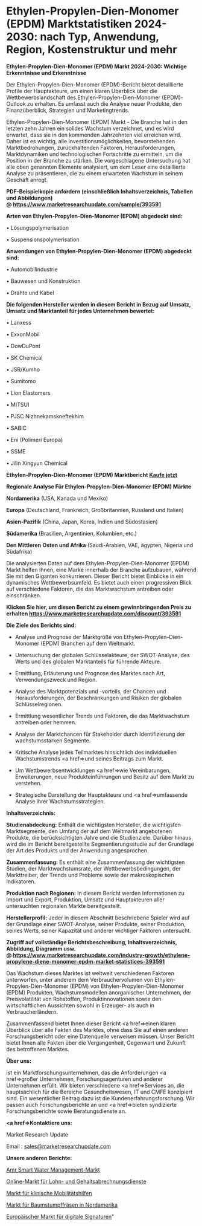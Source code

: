# Ethylen-Propylen-Dien-Monomer (EPDM) Marktstatistiken 2024-2030: nach Typ, Anwendung, Region, Kostenstruktur und mehr

<strong>Ethylen-Propylen-Dien-Monomer (EPDM) Markt 2024-2030: Wichtige Erkenntnisse und Erkenntnisse</strong>

Der Ethylen-Propylen-Dien-Monomer (EPDM)-Bericht bietet detaillierte Profile der Hauptakteure, um einen klaren Überblick über die Wettbewerbslandschaft des Ethylen-Propylen-Dien-Monomer (EPDM)-Outlook zu erhalten. Es umfasst auch die Analyse neuer Produkte, den Finanzüberblick, Strategien und Marketingtrends.

Ethylen-Propylen-Dien-Monomer (EPDM) Markt - Die Branche hat in den letzten zehn Jahren ein solides Wachstum verzeichnet, und es wird erwartet, dass sie in den kommenden Jahrzehnten viel erreichen wird. Daher ist es wichtig, alle Investitionsmöglichkeiten, bevorstehenden Marktbedrohungen, zurückhaltenden Faktoren, Herausforderungen, Marktdynamiken und technologischen Fortschritte zu ermitteln, um die Position in der Branche zu stärken. Die vorgeschlagene Untersuchung hat alle oben genannten Elemente analysiert, um dem Leser eine detaillierte Analyse zu präsentieren, die zu einem erwarteten Wachstum in seinem Geschäft anregt.

<strong><b>PDF-Beispielkopie anfordern (einschließlich Inhaltsverzeichnis, Tabellen und Abbildungen) @ </b></strong><strong><a href=https://www.marketresearchupdate.com/sample/393591><strong>https://www.marketresearchupdate.com/sample/393591</u></a></strong></strong>

<strong>Arten von Ethylen-Propylen-Dien-Monomer (EPDM) abgedeckt sind:</strong>

• Lösungspolymerisation

• Suspensionspolymerisation

<strong>Anwendungen von Ethylen-Propylen-Dien-Monomer (EPDM) abgedeckt sind:</strong>

• Automobilindustrie

• Bauwesen und Konstruktion

• Drähte und Kabel

<strong>Die folgenden Hersteller werden in diesem Bericht in Bezug auf Umsatz, Umsatz und Marktanteil für jedes Unternehmen bewertet:</strong>

• Lanxess

• ExxonMobil

• DowDuPont

• SK Chemical

• JSR/Kumho

• Sumitomo

• Lion Elastomers

• MITSUI

• PJSC Nizhnekamskneftekhim

• SABIC

• Eni (Polimeri Europa)

• SSME

• Jilin Xingyun Chemical

<strong>Ethylen-Propylen-Dien-Monomer (EPDM) Marktbericht <a href=https://www.marketresearchupdate.com/buynow/393591>Kaufe jetzt</a></strong>

<strong>Regionale Analyse Für Ethylen-Propylen-Dien-Monomer (EPDM) Märkte</strong>

<strong>Nordamerika</strong> (USA, Kanada und Mexiko)

<strong>Europa</strong> (Deutschland, Frankreich, Großbritannien, Russland und Italien)

<strong>Asien-Pazifik</strong> (China, Japan, Korea, Indien und Südostasien)

<strong>Südamerika</strong> (Brasilien, Argentinien, Kolumbien, etc.)

<strong>Den Mittleren</strong> <strong>Osten und Afrika</strong> (Saudi-Arabien, VAE, ägypten, Nigeria und Südafrika)

Die analysierten Daten auf dem Ethylen-Propylen-Dien-Monomer (EPDM) Markt helfen Ihnen, eine Marke innerhalb der Branche aufzubauen, während Sie mit den Giganten konkurrieren. Dieser Bericht bietet Einblicke in ein dynamisches Wettbewerbsumfeld. Es bietet auch einen progressiven Blick auf verschiedene Faktoren, die das Marktwachstum antreiben oder einschränken.

<strong>Klicken Sie hier, um diesen Bericht zu einem gewinnbringenden Preis zu erhalten
</strong><strong><a href=https://www.marketresearchupdate.com/discount/393591>https://www.marketresearchupdate.com/discount/393591</b></u></strong></a>

<strong>Die Ziele des Berichts sind:</strong>

- Analyse und Prognose der Marktgröße von Ethylen-Propylen-Dien-Monomer (EPDM) Branchen auf dem Weltmarkt.

- Untersuchung der globalen Schlüsselakteure, der SWOT-Analyse, des Werts und des globalen Marktanteils für führende Akteure.

- Ermittlung, Erläuterung und Prognose des Marktes nach Art, Verwendungszweck und Region.

- Analyse des Marktpotenzials und -vorteils, der Chancen und Herausforderungen, der Beschränkungen und Risiken der globalen Schlüsselregionen.

- Ermittlung wesentlicher Trends und Faktoren, die das Marktwachstum antreiben oder hemmen.

- Analyse der Marktchancen für Stakeholder durch Identifizierung der wachstumsstarken Segmente.

- Kritische Analyse jedes Teilmarktes hinsichtlich des individuellen Wachstumstrends <a href=>und</a> seines Beitrags zum Markt.

- Um Wettbewerbsentwicklungen <a href=>wie</a> Vereinbarungen, Erweiterungen, neue Produkteinführungen und Besitz auf dem Markt zu verstehen.

- Strategische Darstellung der Hauptakteure und <a href=>umfas</a>sende Analyse ihrer Wachstumsstrategien.

<strong>Inhaltsverzeichnis:</strong>

<strong>Studienabdeckung:</strong> Enthält die wichtigsten Hersteller, die wichtigsten Marktsegmente, den Umfang der auf dem Weltmarkt angebotenen Produkte, die berücksichtigten Jahre und die Studienziele. Darüber hinaus wird die im Bericht bereitgestellte Segmentierungsstudie auf der Grundlage der Art des Produkts und der Anwendung angesprochen.

<strong>Zusammenfassung:</strong> Es enthält eine Zusammenfassung der wichtigsten Studien, der Marktwachstumsrate, der Wettbewerbsbedingungen, der Markttreiber, der Trends und Probleme sowie der makroskopischen Indikatoren.

<strong>Produktion nach Regionen:</strong> In diesem Bericht werden Informationen zu Import und Export, Produktion, Umsatz und Hauptakteuren aller untersuchten regionalen Märkte bereitgestellt.

<strong>Herstellerprofil:</strong> Jeder in diesem Abschnitt beschriebene Spieler wird auf der Grundlage einer SWOT-Analyse, seiner Produkte, seiner Produktion, seines Werts, seiner Kapazität und anderer wichtiger Faktoren untersucht.

<strong><b>Zugriff auf vollständige Berichtsbeschreibung, Inhaltsverzeichnis, Abbildung, Diagramm usw. @ </b></strong><strong><a href=https://www.marketresearchupdate.com/industry-growth/ethylene-propylene-diene-monomer-epdm-market-statistices-393591>https://www.marketresearchupdate.com/industry-growth/ethylene-propylene-diene-monomer-epdm-market-statistices-393591</a></strong>

Das Wachstum dieses Marktes ist weltweit verschiedenen Faktoren unterworfen, unter anderem dem Verbrauchervolumen von Ethylen-Propylen-Dien-Monomer (EPDM) von Ethylen-Propylen-Dien-Monomer (EPDM) Produkten, Wachstumsmodellen anorganischer Unternehmen, der Preisvolatilität von Rohstoffen, Produktinnovationen sowie den wirtschaftlichen Aussichten sowohl in Erzeuger- als auch in Verbraucherländern.

Zusammenfassend bietet Ihnen dieser Bericht <a href=>einen</a> klaren Überblick über alle Fakten des Marktes, ohne dass Sie auf einen anderen Forschungsbericht oder eine Datenquelle verweisen müssen. Unser Bericht bietet Ihnen alle Fakten über die Vergangenheit, Gegenwart und Zukunft des betroffenen Marktes.

<strong>Über uns:</strong>

 ist ein Marktforschungsunternehmen, das die Anforderungen <a href=>großer</a> Unternehmen, Forschungsagenturen und anderer Unternehmen erfüllt. Wir bieten verschiedene <a href=>Services</a> an, die hauptsächlich für die Bereiche Gesundheitswesen, IT und CMFE konzipiert sind. Ein wesentlicher Beitrag dazu ist die Kundenerfahrungsforschung. Wir passen auch Forschungsberichte an und <a href=>bieten</a> syndizierte Forschungsberichte sowie Beratungsdienste an.

<strong><a href=>Kontaktiere uns:</a></strong>

Market Research Update

Email : sales@marketresearchupdate.com

<strong>Unsere anderen Berichte:</strong>

<a href=https://www.linkedin.com/pulse/amr-smart-water-management-market-analyzing-latest-developments>Amr Smart Water Management-Markt</a>

<a href=https://www.linkedin.com/pulse/online-payroll-service-market-research-report-reveals>Online-Markt für Lohn- und Gehaltsabrechnungsdienste</a>

<a href=https://www.linkedin.com/pulse/clinical-mobility-aids-market-report>Markt für klinische Mobilitätshilfen</a>

<a href=https://www.linkedin.com/pulse/north-america-stump-grinders-market-2023-thriving>Markt für Baumstumpffräsen in Nordamerika</a>

<a href=https://www.linkedin.com/pulse/europe-digital-signature-market-2023-current>Europäischer Markt für digitale Signaturen</a>"
